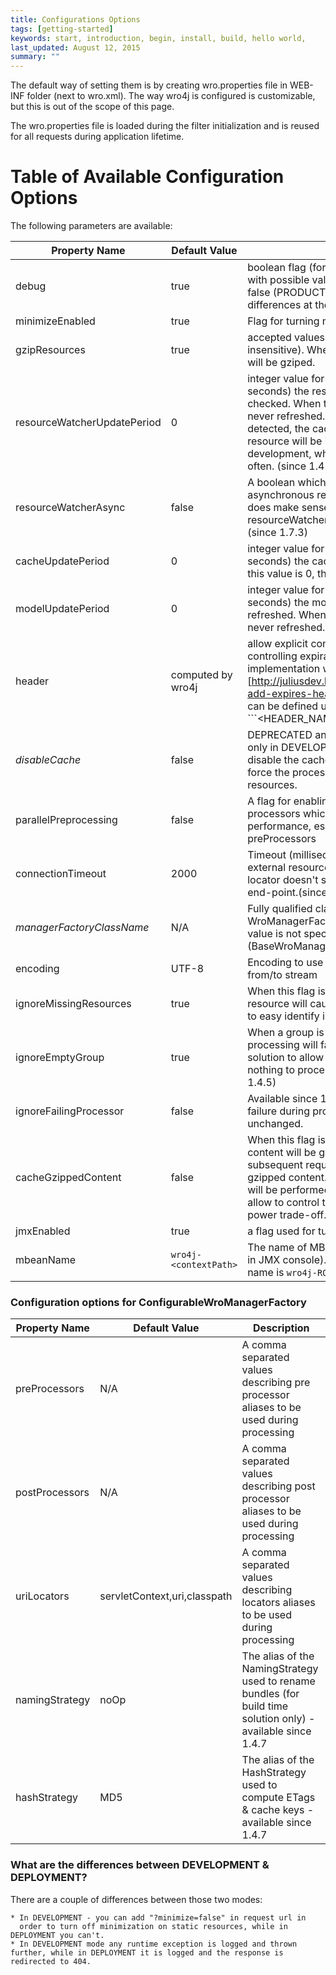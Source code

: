 ```yaml
---
title: Configurations Options
tags: [getting-started]
keywords: start, introduction, begin, install, build, hello world,
last_updated: August 12, 2015
summary: ""
---
```



The default way of setting them is by creating wro.properties file in WEB-INF folder (next to wro.xml).
The way wro4j is configured is customizable, but this is out of the scope of this page.

The wro.properties file is loaded during the filter initialization and is reused for all requests during application lifetime. 

# Table of Available Configuration Options

The following parameters are available:

| Property Name | Default Value | Description |
| --- | --- | --- |
| debug | true | boolean flag (former known as configuration), with possible values: true (DEVELOPMENT) or false (PRODUCTION). Find out more about differences at the bottom of this page |
| minimizeEnabled | true | Flag for turning minimization on/off. |
| gzipResources | true | accepted values are: true or false (case insensitive). When this flag is enabled response will be gziped. |
| resourceWatcherUpdatePeriod | 0 | integer value for specifying how often (in seconds) the resource changes should be checked. When this value is 0, the cache is never refreshed. When a resource change is detected, the cached group containing changed resource will be invalidated. This is useful during development, when resources are changed often. (since 1.4.8) |
| resourceWatcherAsync | false | A boolean which enables/disables asynchronous resource watcher. The true value does make sense when resourceWatcherUpdatePeriod is greater than 0. (since 1.7.3) |
| cacheUpdatePeriod | 0 | integer value for specifying how often (in seconds) the cache should be refreshed. When this value is 0, the cache is never refreshed.|
| modelUpdatePeriod | 0 |  integer value for specifying how often (in seconds) the model (wro.xml) should be refreshed. When this value is 0, the model is never refreshed. |
| header | computed by wro4j | allow explicit configuration of headers (for controlling expiration date, etc). The implementation was inspired from [http://juliusdev.blogspot.com/2008/06/tomcat-add-expires-header.html here]. The headers can be defined using this format: ```<HEADER_NAME1>: <VALUE1> | <HEADER_NAME2>: <VALUE2>``` Example: ```Expires: Thu, 15 Apr 2020 20:00:00 GMT | cache-control: public``` |
| _disableCache_ | false  | DEPRECATED and removed since 1.7.6. Used only in DEVELOPMENT mode and allows you to disable the cache, this way any request will force the processing of the model and resources. |
| parallelPreprocessing | false | A flag for enabling parallel execution of pre processors which may improve overall performance, especially when there are slow preProcessors |
| connectionTimeout | 2000 | Timeout (milliseconds) of the url connection for external resources. This is used to ensure that locator doesn't spend too much time on slow end-point.(since 1.4.5) |
| _managerFactoryClassName_ | N/A | Fully qualified class name of the {@link WroManagerFactory} implementation. When this value is not specified a default instance is used (BaseWroManagerFactory). |
| encoding | UTF-8 | Encoding to use when reading and writing bytes from/to stream |
| ignoreMissingResources | true | When this flag is disabled (false), any missing resource will cause an exception. This is useful to easy identify invalid resources. |
| ignoreEmptyGroup | true | When a group is empty and this flag is false, the processing will fail. This is useful for runtime solution to allow filter chaining when there is nothing to process for a given request. (since 1.4.5) |
| ignoreFailingProcessor | false | Available since 1.4.7. When this flag is true, any failure during processing will leave the content unchanged. |
| cacheGzippedContent | false | When this flag is enabled, the raw processed content will be gzipped only the first time and all subsequent requests will use the cached gzipped content. Otherwise, the gzip operation will be performed for each request. This flag allow to control the memory vs processing power trade-off. (since 1.4.4) | 
| jmxEnabled | true | a flag used for turning on/off JMX.|
| mbeanName | ```wro4j-<contextPath>``` | The name of MBean object (how it is displayed in JMX console). If _contextPath_ is empty, the name is ```wro4j-ROOT``` |

### Configuration options for ConfigurableWroManagerFactory 

| Property Name | Default Value | Description |
| --- | --- | --- |
| preProcessors | N/A | A comma separated values describing pre processor aliases to be used during processing |
| postProcessors | N/A | A comma separated values describing post processor aliases to be used during processing |
| uriLocators | servletContext,uri,classpath | A comma separated values describing locators aliases to be used during processing |
| namingStrategy | noOp | The alias of the NamingStrategy used to rename bundles (for build time solution only) - available since 1.4.7 |
| hashStrategy | MD5 | The alias of the HashStrategy used to compute ETags & cache keys - available since 1.4.7 |



### What are the differences between DEVELOPMENT & DEPLOYMENT? 
  There are a couple of differences between those two modes:
  
	* In DEVELOPMENT - you can add "?minimize=false" in request url in 
	  order to turn off minimization on static resources, while in DEPLOYMENT you can't. 
	* In DEVELOPMENT mode any runtime exception is logged and thrown further, while in DEPLOYMENT it is logged and the response is redirected to 404. 